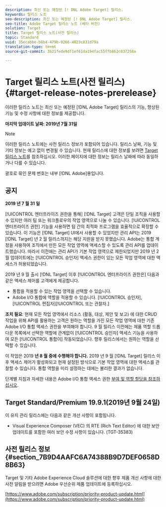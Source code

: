 ```yaml
---
description: 최신 또는 예정된 [! DNL Adobe Target] 릴리스.
keywords: 릴리스 노트
seo-description: 최신 또는 예정된 [! DNL Adobe Target] 릴리스.
seo-title: Adobe Target 릴리스 노트 (베타 버전)
solution: Target
title: Target 릴리스 노트(사전 릴리스)
topic: Standard
uuid: 35ecabbe-b8b4-479b-9266-4823c831d79a
translation-type: tm+mt
source-git-commit: 3b21fede9df1ef61da194fac55ffb862c037258a

---
```



# Target 릴리스 노트(사전 릴리스){#target-release-notes-prerelease}

이러한 릴리스 노트는 최신 또는 예정된 [!DNL Adobe Target] 릴리스의 기능, 향상된 기능 및 수정 사항에 대한 정보를 제공합니다.

**마지막 업데이트 날짜: 2019년 7월 31일**

>[!NOTE]
>
>이러한 릴리스 노트에는 사전 릴리스 정보가 포함되어 있습니다. 릴리스 날짜, 기능 및 기타 정보는 예고 없이 변경될 수 있습니다. 현재 릴리스에 대한 정보를 보려면 [Target 릴리스 노트](release-notes.md)를 참조하십시오. 이러한 페이지에 대한 정보는 릴리스 날짜에 따라 동일하거나 다를 수 있습니다.
>
>괄호로 묶인 문제 번호는 내부 [!DNL Adobe]용입니다.

## 공지

**2019 년 7 월 31 일**

[!UICONTROL 엔터프라이즈 권한을 통해] [!DNL Target] 고객은 단일 조직을 사용할 수 있지만 여러 팀 또는 워크플로우의 작업 영역으로 나눌 수 있습니다. [!UICONTROL 엔터프라이즈 권한] 기능을 사용하면 팀 간의 최적화 프로그램을 효율적으로 확장할 수 있습니다. 이 기능은 [!DNL Target] UI에서 사용할 수 있었지만 관리 API는 2019 [!DNL Target] 년 2 월 릴리스까지는 해당 지원을 받지 못했습니다. Adobe는 통합 계정을 사용하여 조직에서 만든 모든 작업 영역에 액세스할 수 있도록 관리 API를 업데이트했습니다. 따라서 이전에는 관리 API가 기본 작업 영역으로 제한되었지만 2019 년 2 월 업데이트에는 [!UICONTROL 승인자] 액세스 권한이 있는 모든 작업 영역에 대한 액세스가 허용되었습니다.

2019 년 9 월 출시 [!DNL Target] 이후 [!UICONTROL 엔터프라이즈 권한은] 다음과 같은 액세스 제어를 고객에게 제공합니다.

* 통합을 적용할 수 있는 작업 영역을 선택할 수 있습니다.
* Adobe I/O 통합에 역할을 적용할 수 있습니다. [!UICONTROL 승인자], [!UICONTROL 편집자][!UICONTROL 또는 관찰자.]

**조치 필요**: 현재 모든 작업 영역에서 리소스 (활동, 대상, 제안 및 보고) 에 대한 CRUD 작업을 위해 API를 활용하는 고객은 원하는 역할을 가진 모든 작업 영역에 대한 기존 Adobe I/O 통합 액세스 권한을 부여해야 합니다. 9 월 릴리스 이전에는 제품 역할 드롭다운 목록에서 선택한 역할에 관계없이 [!UICONTROL 승인자] 액세스 기능을 사용하여 모든 [!UICONTROL 통합이] 작동되었습니다. 향후 릴리스에서는 원하는 역할을 선택할 수 있습니다.

이 작업은 2019 **년 8 월 중에 수행해야 합니다.** 2019 년 9 월 [!DNL Target] 릴리스 이후 액세스 제어가 활성화되고 현재 설정된 방식으로 기본 작업 영역에 대한 액세스를 관찰할 수 있습니다. 통합 역할을 미리 설정하는 데에는 불리한 결과가 없습니다.

단계별 지침과 자세한 내용은 Adobe I/O 통합 액세스 권한 [부여 및 역할 할당을 참조하십시오](/help/administrating-target/c-user-management/property-channel/configure-adobe-io-integration.md).

## Target Standard/Premium 19.9.1(2019년 9월 24일)

이 유지 관리 릴리스에는 다음과 같은 개선 사항이 포함됩니다.

* Visual Experience Composer (VEC) 의 RTE (Rich Text Editor) 에 대한 보안 업데이트를 포함한 여러 보안 수정 사항이 있습니다. (TGT-35383)

## 사전 릴리스 정보 {#section_7B9D4AAFC6A74388B9D7DEF0658D8B63}

Target 및 기타 Adobe Experience Cloud 솔루션에 대한 향후 제품 개선 사항에 대한 사전 알림을 받으려면 Adobe 우선순위 제품 업데이트에 등록하십시오.

[https://www.adobe.com/subscription/priority-product-update.html](https://www.adobe.com/subscription/priority-product-update.html)
